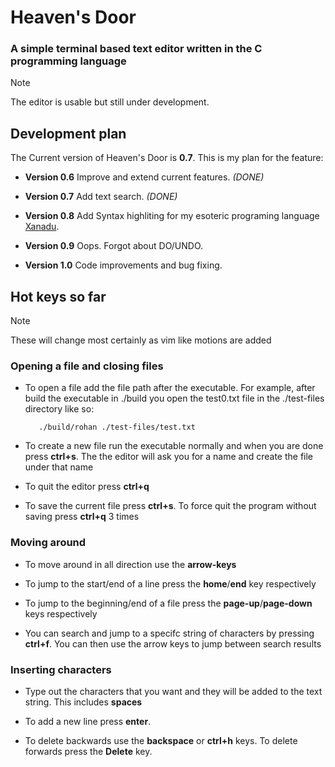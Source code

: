 # Heaven's Door

### A simple terminal based text editor written in the C programming language

> [!NOTE]
> The editor is usable but still under development.

## Development plan

The Current version of Heaven's Door is **0.7**. This is my plan for the feature:

- **Version 0.6** Improve and extend current features. *(DONE)*

- **Version 0.7** Add text search. *(DONE)*

- **Version 0.8** Add Syntax highliting for my esoteric programing language [Xanadu](https://github.com/Turtel216/Xanadu).

- **Version 0.9** Oops. Forgot about DO/UNDO.

- **Version 1.0** Code improvements and bug fixing.

## Hot keys so far

> [!NOTE]
> These will change most certainly as vim like motions are added

### Opening a file and closing files

- To open a file add the file path after the executable. For example, after build the executable in ./build you open the test0.txt file in the ./test-files directory like so:
  
         ./build/rohan ./test-files/test.txt

- To create a new file run the executable normally and when you are done press **ctrl+s**. The the editor will ask you for a name and create the file under that name

- To quit the editor press **ctrl+q**

- To save the current file press **ctrl+s**. To force quit the program without saving press **ctrl+q** 3 times

### Moving around

- To move around in all direction use the **arrow-keys**

- To jump to the start/end of a line press the **home**/**end** key respectively

- To jump to the beginning/end of a file press the **page-up**/**page-down** keys respectively

- You can search and jump to a specifc string of characters by pressing **ctrl+f**. You can then use the arrow keys to jump between search results

### Inserting characters

- Type out the characters that you want and they will be added to the text string. This includes **spaces**

- To add a new line press **enter**.

- To delete backwards use the **backspace** or **ctrl+h** keys. To delete forwards press the **Delete** key.
